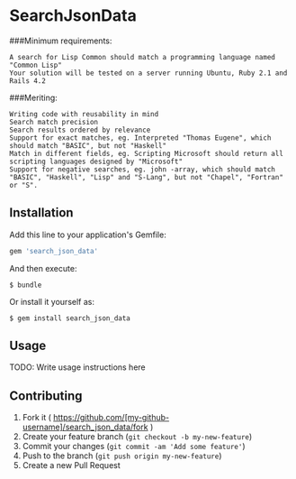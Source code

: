 # SearchJsonData

###Minimum requirements:

    A search for Lisp Common should match a programming language named "Common Lisp"
    Your solution will be tested on a server running Ubuntu, Ruby 2.1 and Rails 4.2

###Meriting:

    Writing code with reusability in mind
    Search match precision
    Search results ordered by relevance
    Support for exact matches, eg. Interpreted "Thomas Eugene", which should match "BASIC", but not "Haskell"
    Match in different fields, eg. Scripting Microsoft should return all scripting languages designed by "Microsoft"
    Support for negative searches, eg. john -array, which should match "BASIC", "Haskell", "Lisp" and "S-Lang", but not "Chapel", "Fortran" or "S".

## Installation

Add this line to your application's Gemfile:

```ruby
gem 'search_json_data'
```

And then execute:

    $ bundle

Or install it yourself as:

    $ gem install search_json_data

## Usage

TODO: Write usage instructions here

## Contributing

1. Fork it ( https://github.com/[my-github-username]/search_json_data/fork )
2. Create your feature branch (`git checkout -b my-new-feature`)
3. Commit your changes (`git commit -am 'Add some feature'`)
4. Push to the branch (`git push origin my-new-feature`)
5. Create a new Pull Request
